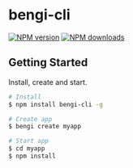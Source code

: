 # bengi-cli
[![NPM version](https://img.shields.io/npm/v/bengi-cli.svg?style=flat)](https://npmjs.org/package/bengi-cli)
[![NPM downloads](http://img.shields.io/npm/dm/bengi-cli.svg?style=flat)](https://npmjs.org/package/bengi-cli)


## Getting Started

Install, create and start.

```bash
# Install
$ npm install bengi-cli -g

# Create app
$ bengi create myapp

# Start app
$ cd myapp
$ npm install
```
